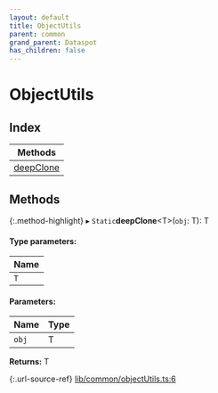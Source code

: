 ```yaml
---
layout: default
title: ObjectUtils
parent: common
grand_parent: Dataspot
has_children: false
---
```


# ObjectUtils

## Index

| Methods |
|-----------|
| [deepClone](#deepclone) |

## Methods

{:.method-highlight}
▸ `Static`**deepClone**\<T>(`obj`: T): T

#### Type parameters:

Name |
------ |
`T` |

#### Parameters:

Name | Type |
------ | ------ |
`obj` | T |

**Returns:** T

{:.url-source-ref}
[lib/common/objectUtils.ts:6](https://github.com/ascentcore/dataspot/blob/c80cb27/lib/common/objectUtils.ts#L6)
